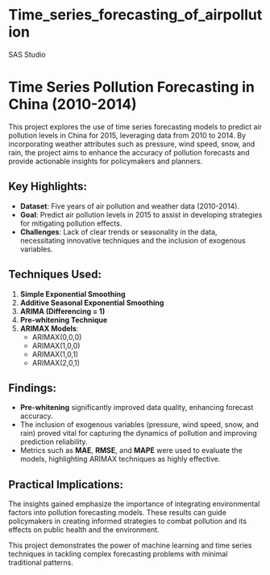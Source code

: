 # Time_series_forecasting_of_airpollution
SAS Studio
# Time Series Pollution Forecasting in China (2010-2014)

This project explores the use of time series forecasting models to predict air pollution levels in China for 2015, leveraging data from 2010 to 2014. By incorporating weather attributes such as pressure, wind speed, snow, and rain, the project aims to enhance the accuracy of pollution forecasts and provide actionable insights for policymakers and planners.

## Key Highlights:
- **Dataset**: Five years of air pollution and weather data (2010-2014).
- **Goal**: Predict air pollution levels in 2015 to assist in developing strategies for mitigating pollution effects.
- **Challenges**: Lack of clear trends or seasonality in the data, necessitating innovative techniques and the inclusion of exogenous variables.

## Techniques Used:
1. **Simple Exponential Smoothing**
2. **Additive Seasonal Exponential Smoothing**
3. **ARIMA (Differencing = 1)**
4. **Pre-whitening Technique**
5. **ARIMAX Models**:
   - ARIMAX(0,0,0)
   - ARIMAX(1,0,0)
   - ARIMAX(1,0,1)
   - ARIMAX(2,0,1)

## Findings:
- **Pre-whitening** significantly improved data quality, enhancing forecast accuracy.
- The inclusion of exogenous variables (pressure, wind speed, snow, and rain) proved vital for capturing the dynamics of pollution and improving prediction reliability.
- Metrics such as **MAE**, **RMSE**, and **MAPE** were used to evaluate the models, highlighting ARIMAX techniques as highly effective.

## Practical Implications:
The insights gained emphasize the importance of integrating environmental factors into pollution forecasting models. These results can guide policymakers in creating informed strategies to combat pollution and its effects on public health and the environment.

This project demonstrates the power of machine learning and time series techniques in tackling complex forecasting problems with minimal traditional patterns. 
